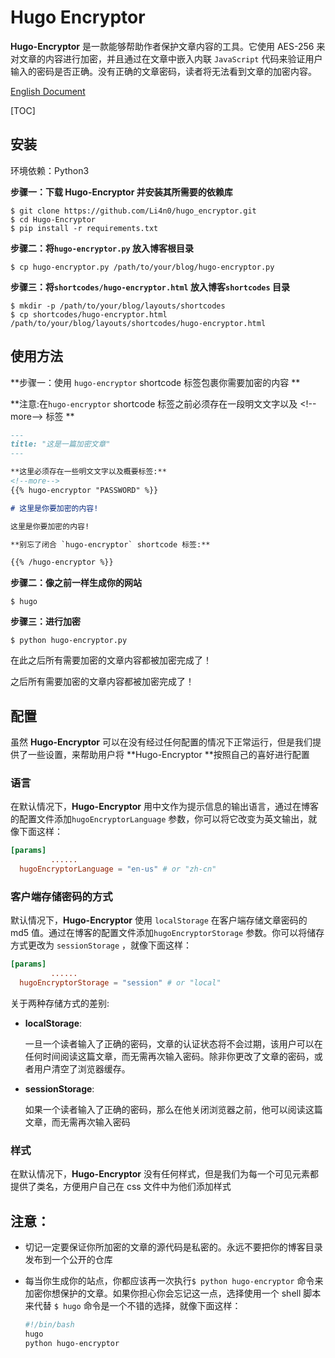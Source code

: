 # Hugo Encryptor

**Hugo-Encryptor** 是一款能够帮助作者保护文章内容的工具。它使用 AES-256 来对文章的内容进行加密，并且通过在文章中嵌入内联 `JavaScript` 代码来验证用户输入的密码是否正确。没有正确的文章密码，读者将无法看到文章的加密内容。

[English Document](./README.md)

[TOC]

## 安装

环境依赖：Python3

**步骤一：下载 Hugo-Encryptor 并安装其所需要的依赖库**

```
$ git clone https://github.com/Li4n0/hugo_encryptor.git
$ cd Hugo-Encryptor
$ pip install -r requirements.txt
```

**步骤二：将`hugo-encryptor.py` 放入博客根目录**

```
$ cp hugo-encryptor.py /path/to/your/blog/hugo-encryptor.py
```

**步骤三：将`shortcodes/hugo-encryptor.html` 放入博客`shortcodes` 目录**

```
$ mkdir -p /path/to/your/blog/layouts/shortcodes
$ cp shortcodes/hugo-encryptor.html /path/to/your/blog/layouts/shortcodes/hugo-encryptor.html
```

## 使用方法

**步骤一：使用 `hugo-encryptor`  shortcode 标签包裹你需要加密的内容 **

**注意:在`hugo-encryptor` shortcode 标签之前必须存在一段明文文字以及 \<!--more--\> 标签 **

```markdown
---
title: "这是一篇加密文章"
---

**这里必须存在一些明文文字以及概要标签:**
<!--more-->
{{% hugo-encryptor "PASSWORD" %}}

# 这里是你要加密的内容!

这里是你要加密的内容!

**别忘了闭合 `hugo-encryptor` shortcode 标签:**

{{% /hugo-encryptor %}}
```

**步骤二：像之前一样生成你的网站**

```
$ hugo
```

**步骤三：进行加密**

```
$ python hugo-encryptor.py
```

在此之后所有需要加密的文章内容都被加密完成了！

之后所有需要加密的文章内容都被加密完成了！

## 配置

虽然 **Hugo-Encryptor** 可以在没有经过任何配置的情况下正常运行，但是我们提供了一些设置，来帮助用户将 **Hugo-Encryptor **按照自己的喜好进行配置

### 语言

在默认情况下，**Hugo-Encryptor** 用中文作为提示信息的输出语言，通过在博客的配置文件添加`hugoEncryptorLanguage` 参数，你可以将它改变为英文输出，就像下面这样：

```toml
[params]
 		 ......
  hugoEncryptorLanguage = "en-us" # or "zh-cn"
```

### 客户端存储密码的方式

默认情况下，**Hugo-Encryptor** 使用 `localStorage` 在客户端存储文章密码的 md5 值。通过在博客的配置文件添加`hugoEncryptorStorage` 参数。你可以将储存方式更改为 `sessionStorage` ，就像下面这样：

```toml
[params]
 		 ......
  hugoEncryptorStorage = "session" # or "local"
```

关于两种存储方式的差别:

- **localStorage**:

  一旦一个读者输入了正确的密码，文章的认证状态将不会过期，该用户可以在任何时间阅读这篇文章，而无需再次输入密码。除非你更改了文章的密码，或者用户清空了浏览器缓存。

- **sessionStorage**:

  如果一个读者输入了正确的密码，那么在他关闭浏览器之前，他可以阅读这篇文章，而无需再次输入密码

  

### 样式

在默认情况下，**Hugo-Encryptor** 没有任何样式，但是我们为每一个可见元素都提供了类名，方便用户自己在 css 文件中为他们添加样式

## 注意：

- 切记一定要保证你所加密的文章的源代码是私密的。永远不要把你的博客目录发布到一个公开的仓库

- 每当你生成你的站点，你都应该再一次执行`$ python hugo-encryptor` 命令来加密你想保护的文章。如果你担心你会忘记这一点，选择使用一个 shell 脚本来代替 `$ hugo` 命令是一个不错的选择，就像下面这样：

  ```bash
  #!/bin/bash
  hugo
  python hugo-encryptor
  ```

  

